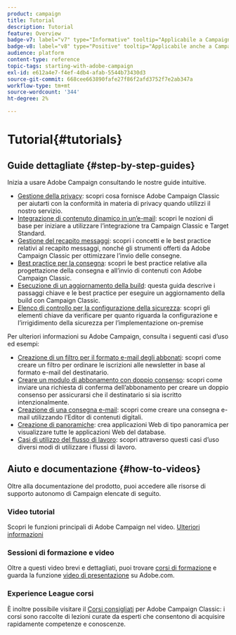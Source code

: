 ```yaml
---
product: campaign
title: Tutorial
description: Tutorial
feature: Overview
badge-v7: label="v7" type="Informative" tooltip="Applicabile a Campaign Classic v7"
badge-v8: label="v8" type="Positive" tooltip="Applicabile anche a Campaign v8"
audience: platform
content-type: reference
topic-tags: starting-with-adobe-campaign
exl-id: e612a4e7-f4ef-4db4-afab-5544b73430d3
source-git-commit: 668cee663890fafe27f86f2afd3752f7e2ab347a
workflow-type: tm+mt
source-wordcount: '344'
ht-degree: 2%

---
```


# Tutorial{#tutorials}



## Guide dettagliate {#step-by-step-guides}

Inizia a usare Adobe Campaign consultando le nostre guide intuitive.

* [Gestione della privacy](https://helpx.adobe.com/it/campaign/kb/acc-privacy.html): scopri cosa fornisce Adobe Campaign Classic per aiutarti con la conformità in materia di privacy quando utilizzi il nostro servizio.
* [Integrazione di contenuto dinamico in un’e-mail](https://experienceleague.adobe.com/docs/campaign-classic/using/integrating-with-adobe-experience-cloud/adobe-target/inserting-a-dynamic-image.html): scopri le nozioni di base per iniziare a utilizzare l’integrazione tra Campaign Classic e Target Standard.
* [Gestione del recapito messaggi](../../delivery/using/about-deliverability.md): scopri i concetti e le best practice relativi al recapito messaggi, nonché gli strumenti offerti da Adobe Campaign Classic per ottimizzare l’invio delle consegne.
* [Best practice per la consegna](../../delivery/using/delivery-best-practices.md): scopri le best practice relative alla progettazione della consegna e all’invio di contenuti con Adobe Campaign Classic.
* [Esecuzione di un aggiornamento della build](https://helpx.adobe.com/it/campaign/kb/acc-build-upgrade.html): questa guida descrive i passaggi chiave e le best practice per eseguire un aggiornamento della build con Campaign Classic.
* [Elenco di controllo per la configurazione della sicurezza](https://helpx.adobe.com/it/campaign/kb/acc-security.html): scopri gli elementi chiave da verificare per quanto riguarda la configurazione e l’irrigidimento della sicurezza per l’implementazione on-premise

Per ulteriori informazioni su Adobe Campaign, consulta i seguenti casi d’uso ed esempi:

* [Creazione di un filtro per il formato e-mail degli abbonati](../../platform/using/use-case.md#creating-a-filter-on-the-email-format-of-subscribers): scopri come creare un filtro per ordinare le iscrizioni alle newsletter in base al formato e-mail del destinatario.
* [Creare un modulo di abbonamento con doppio consenso](../../web/using/use-cases-web-forms.md#create-a-subscription--form-with-double-opt-in): scopri come inviare una richiesta di conferma dell’abbonamento per creare un doppio consenso per assicurarsi che il destinatario si sia iscritto intenzionalmente.
* [Creazione di una consegna e-mail](../../web/using/use-case-creating-an-email-delivery.md): scopri come creare una consegna e-mail utilizzando l’Editor di contenuti digitali.
* [Creazione di panoramiche](../../web/using/use-cases-creating-overviews.md): crea applicazioni Web di tipo panoramica per visualizzare tutte le applicazioni Web del database.
* [Casi di utilizzo del flusso di lavoro](../../workflow/using/about-workflow-use-cases.md): scopri attraverso questi casi d’uso diversi modi di utilizzare i flussi di lavoro.

## Aiuto e documentazione {#how-to-videos}

Oltre alla documentazione del prodotto, puoi accedere alle risorse di supporto autonomo di Campaign elencate di seguito.

### Video tutorial

Scopri le funzioni principali di Adobe Campaign nel video. [Ulteriori informazioni](https://experienceleague.adobe.com/docs/campaign-classic-learn/tutorials/overview.html?lang=it)

### Sessioni di formazione e video

Oltre a questi video brevi e dettagliati, puoi trovare [corsi di formazione](https://learning.adobe.com/catalog.html) e guarda la funzione [video di presentazione](https://www.adobe.com/training/video.html) su Adobe.com.

### Experience League corsi

È inoltre possibile visitare il [Corsi consigliati](https://experienceleague.adobe.com/#dashboard/learning) per Adobe Campaign Classic: i corsi sono raccolte di lezioni curate da esperti che consentono di acquisire rapidamente competenze e conoscenze.
